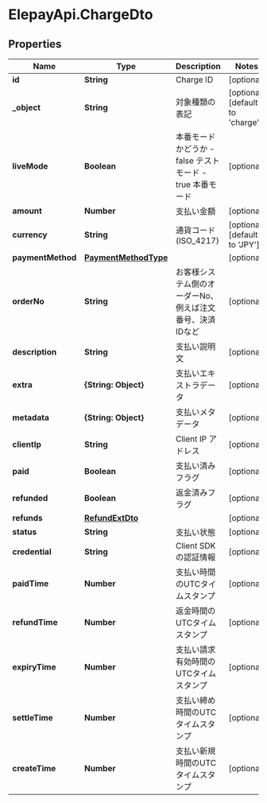 # ElepayApi.ChargeDto

## Properties

Name | Type | Description | Notes
------------ | ------------- | ------------- | -------------
**id** | **String** | Charge ID | [optional] 
**_object** | **String** | 対象種類の表記 | [optional] [default to &#39;charge&#39;]
**liveMode** | **Boolean** | 本番モードかどうか - false テストモード - true 本番モード  | [optional] 
**amount** | **Number** | 支払い金額 | [optional] 
**currency** | **String** | 通貨コード (ISO_4217) | [optional] [default to &#39;JPY&#39;]
**paymentMethod** | [**PaymentMethodType**](PaymentMethodType.md) |  | [optional] 
**orderNo** | **String** | お客様システム側のオーダーNo、例えば注文番号、決済IDなど | [optional] 
**description** | **String** | 支払い説明文 | [optional] 
**extra** | **{String: Object}** | 支払いエキストラデータ | [optional] 
**metadata** | **{String: Object}** | 支払いメタデータ | [optional] 
**clientIp** | **String** | Client IP アドレス | [optional] 
**paid** | **Boolean** | 支払い済みフラグ | [optional] 
**refunded** | **Boolean** | 返金済みフラグ | [optional] 
**refunds** | [**RefundExtDto**](RefundExtDto.md) |  | [optional] 
**status** | **String** | 支払い状態 | [optional] 
**credential** | **String** | Client SDK の認証情報 | [optional] 
**paidTime** | **Number** | 支払い時間のUTCタイムスタンプ | [optional] 
**refundTime** | **Number** | 返金時間のUTCタイムスタンプ | [optional] 
**expiryTime** | **Number** | 支払い請求有効時間のUTCタイムスタンプ | [optional] 
**settleTime** | **Number** | 支払い締め時間のUTCタイムスタンプ | [optional] 
**createTime** | **Number** | 支払い新規時間のUTCタイムスタンプ | [optional] 


